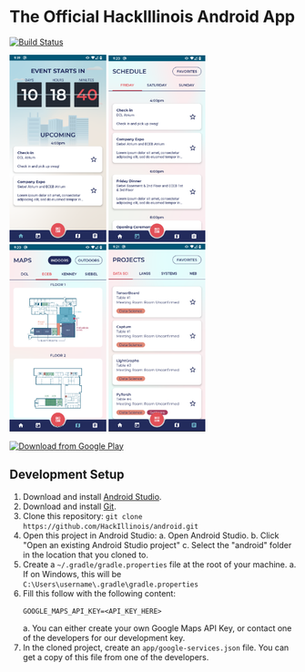 # The Official HackIllinois Android App
[![Build Status](https://travis-ci.com/HackIllinois/android.svg?branch=master)](https://travis-ci.com/HackIllinois/android)

<img src="screenshots/home.png" width="170"/> <img src="screenshots/schedule.png" width="170"/> <img src="screenshots/indoor-maps.png" width="170"/> <img src="screenshots/projects.png" width="170"/>

[<img src="https://play.google.com/intl/en_us/badges/images/generic/en_badge_web_generic.png" alt="Download from Google Play" height="80">](https://play.google.com/store/apps/details/?id=org.hackillinois.androidapp2019)

## Development Setup
1. Download and install [Android Studio](https://developer.android.com/studio).
2. Download and install [Git](https://git-scm.com/downloads). 
3. Clone this repository: `git clone https://github.com/HackIllinois/android.git`
4. Open this project in Android Studio:
    a. Open Android Studio.
    b. Click "Open an existing Android Studio project"
    c. Select the "android" folder in the location that you cloned to.
5. Create a `~/.gradle/gradle.properties` file at the root of your machine.
    a. If on Windows, this will be `C:\Users\username\.gradle\gradle.properties`
6. Fill this follow with the following content:
    ```
    GOOGLE_MAPS_API_KEY=<API_KEY_HERE>
    ```
    a. You can either create your own Google Maps API Key, or contact one of the developers for our development key.
7. In the cloned project, create an `app/google-services.json` file. You can get a copy of this file from one of the developers.
